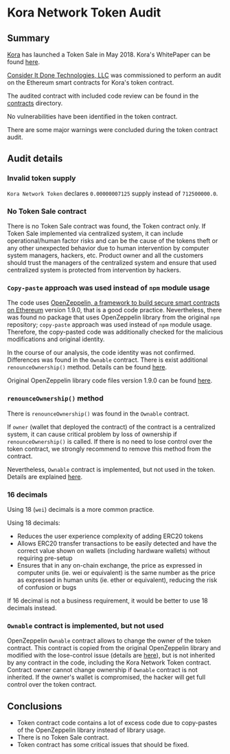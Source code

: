 # Kora Network Token Audit

## Summary

[Kora](https://kora.network/) has launched a Token Sale in May 2018. Kora's WhitePaper can be found [here](https://kora.network/#whitepaper).

[Consider It Done Technologies, LLC](https://consideritdone.tech/) was commissioned to perform an audit on the Ethereum smart contracts for Kora's token contract.

The audited contract with included code review can be found in the [contracts](/contracts/) directory.

No vulnerabilities have been identified in the token contract.

There are some major warnings were concluded during the token contract audit.


## Audit details

### Invalid token supply

`Kora Network Token` declares `0.00000007125` supply instead of `712500000.0`.

### No Token Sale contract
There is no Token Sale contract was found, the Token contract only.
If Token Sale implemented via centralized system, it can include operational/human factor risks and can be the cause of the tokens theft or any other unexpected behavior due to human intervention by computer system managers, hackers, etc.
Product owner and all the customers should trust the managers of the centralized system and ensure that used centralized system is protected from intervention by hackers.

### `Copy-paste` approach was used instead of `npm` module usage
The code uses [OpenZeppelin, a framework to build secure smart contracts on Ethereum](https://github.com/OpenZeppelin/openzeppelin-solidity) version 1.9.0, that is a good code practice.
Nevertheless, there was found no package that uses OpenZeppelin library from the original `npm` repository; `copy-paste` approach was used instead of `npm` module usage.
Therefore, the copy-pasted code was additionally checked for the malicious modifications and original identity.

In the course of our analysis, the code identity was not confirmed. Differences was found in the `Ownable` contract. There is exist additional `renounceOwnership()` method. Details can be found [here](#renounceownership-method).

Original OpenZeppelin library code files version 1.9.0 can be found [here](/node_modules/openzeppelin-solidity/).

### `renounceOwnership()` method
There is `renounceOwnership()` was found in the `Ownable` contract.

If `owner` (wallet that deployed the contract) of the contract is a centralized system, it can cause critical problem by loss of ownership if `renounceOwnership()` is called.
If there is no need to lose control over the token contract, we strongly recommend to remove this method from the contract.

Nevertheless, `Ownable` contract is implemented, but not used in the token. Details are explained [here](#ownable-contract-is-implemented-but-not-used).

### 16 decimals
Using 18 (`wei`) decimals is a more common practice.

Using 18 decimals:
* Reduces the user experience complexity of adding ERC20 tokens
* Allows ERC20 transfer transactions to be easily detected and have the correct value shown on wallets (including hardware wallets) without requiring pre-setup
* Ensures that in any on-chain exchange, the price as expressed in computer units (ie. wei or equivalent) is the same number as the price as expressed in human units (ie. ether or equivalent), reducing the risk of confusion or bugs

If 16 decimal is not a business requirement, it would be better to use 18 decimals instead.


### `Ownable` contract is implemented, but not used
OpenZeppelin `Ownable` contract allows to change the owner of the token contract.
This contract is copied from the original OpenZeppelin library and modified with the lose-control issue (details are [here](#renounceownership-method)), but is not inherited by any contract in the code, including the Kora Network Token contract.
Contract owner cannot change ownership if `Ownable` contract is not inherited. If the owner's wallet is compromised, the hacker will get full control over the token contract.


## Conclusions
* Token contract code contains a lot of excess code due to copy-pastes of the OpenZeppelin library instead of library usage.
* There is no Token Sale contract.
* Token contract has some critical issues that should be fixed.
